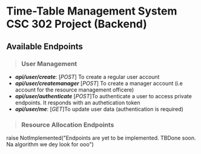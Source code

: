 # Time-Table Management System CSC 302 Project (Backend)

## Available Endpoints

> ### User Management
- ***api/user/create***:            [*POST*] To create a regular user account
- ***api/user/createmanager***        [*POST*] To create a manager account (i.e account for the resource management officere)
- ***api/user/authenticate***         [*POST*]To authenticate a user to access private endpoints. It responds with an authetication token
- ***api/user/me***:                  [*GET*]To update user data (authentication is required)

> ### Resource Allocation Endpoints
raise NotImplemented("Endpoints are yet to be implemented. TBDone soon. Na algorithm we dey look for ooo")